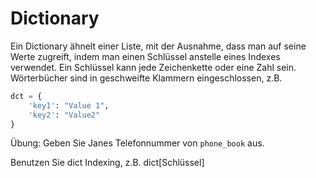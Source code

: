 # Dictionary

Ein Dictionary ähnelt einer Liste, mit der Ausnahme, dass man auf seine Werte zugreift, indem man einen Schlüssel
anstelle eines Indexes verwendet. Ein Schlüssel kann jede Zeichenkette oder eine Zahl sein. Wörterbücher
sind in geschweifte Klammern eingeschlossen, z.B.
```python
dct = {
    'key1': "Value 1",
    'key2': "Value2"
}
```

Übung: Geben Sie Janes Telefonnummer von <code>phone_book</code> aus.

<div class='hint'>Benutzen Sie dict Indexing, z.B. dict[Schlüssel]</div>

